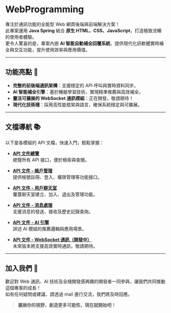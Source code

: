 # WebProgramming

專注於通訊功能的全能型 Web 網頁後端與前端解決方案！  
此專案運用 **Java Spring** 結合 **原生 HTML、CSS、JavaScript**，打造極致流暢的使用者體驗。  
更令人驚喜的是，專案內嵌 **AI 智能自動補全回覆系統**，提供現代化訊軟體實時補全與交互功能，提升使用效率與應用價值。

---

## 功能亮點 🌟

- **完整的前後端通訊架構**：支援穩定的 API 呼叫與實時資料同步。
- **AI 智能補全引擎**：基於機器學習技術，實現精準推薦與高效補全。
- **靈活可擴展的 WebSocket 通訊模組**：正在開發，敬請期待！  
- **現代化技術棧**：採用高性能框架與語言，確保系統穩定與可擴展。

---

## 文檔導航 📚

以下是各模組的 API 文檔，快速入門，輕鬆掌握：

- [**API 文件總覽**](API%20%E6%96%87%E4%BB%B6/API%E6%96%87%E4%BB%B6.md)  
  總覽所有 API 接口，便於檢索與查閱。

- [**API 文件 - 帳戶管理**](API%20%E6%96%87%E4%BB%B6/API%E6%96%87%E4%BB%B6-Account.md)  
  提供帳號註冊、登入、權限管理等功能接口。

- [**API 文件 - 用戶聊天室**](API%20%E6%96%87%E4%BB%B6/API%E6%96%87%E4%BB%B6-UserChatRoom.md)  
  覆蓋聊天室建立、加入、退出及管理功能。

- [**API 文件 - 消息處理**](API%20%E6%96%87%E4%BB%B6/API%E6%96%87%E4%BB%B6-Message.md)  
  支援消息的發送、接收及歷史記錄查詢。

- [**API 文件 - AI 引擎**](API%20%E6%96%87%E4%BB%B6/API%E6%96%87%E4%BB%B6-AI.md)  
  詳述 AI 模組的推薦邏輯與應用場景。

- [**API 文件 - WebSocket 通訊（開發中）**](API%20%E6%96%87%E4%BB%B6/API%E6%96%87%E4%BB%B6-WebSocket.md)  
  未來版本將支援高效實時通訊，敬請期待。

---

## 加入我們 🚀

歡迎對 Web 通訊、AI 技術及全棧開發感興趣的開發者一同參與，讓我們共同推動這個專案的成長！  
如有任何疑問或建議，請透過 mail 進行交流，我們將及時回應。

> **擴展你的視野，創造更多可能性，現在就開始吧！**
